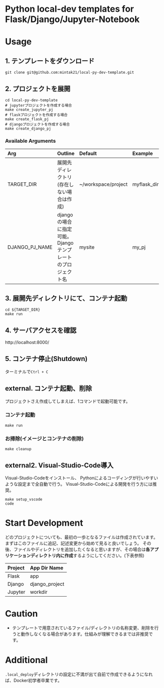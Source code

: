 # **Python local-dev templates for Flask/Django/Jupyter-Notebook**

# Usage
## 1. テンプレートをダウンロード

```bash:Terminal
git clone git@github.com:mintak21/local-py-dev-template.git
```

## 2. プロジェクトを展開

```bash:Terminal
cd local-py-dev-template
# jupyterプロジェクトを作成する場合
make create_jupyter_pj
# flaskプロジェクトを作成する場合
make create_flask_pj
# djangoプロジェクトを作成する場合
make create_django_pj
```

### Available Arguments

|Arg|Outline|Default|Example|
|:----|:------|:------|:--------|
|TARGET_DIR|展開先ディレクトリ(存在しない場合は作成)|~/workspace/project|myflask_dir
|DJANGO_PJ_NAME|djangoの場合に指定可能。Djangoテンプレートのプロジェクト名|mysite|my_pj

## 3. 展開先ディレクトリにて、コンテナ起動

```bash:Terminal
cd ${TARGET_DIR}
make run
```

## 4. サーバアクセスを確認

http://localhost:8000/

## 5. コンテナ停止(Shutdown)

ターミナルで`Ctrl + C`

## external. コンテナ起動、削除
プロジェクトさえ作成してしまえば、1コマンドで起動可能です。
### コンテナ起動

```bash:Terminal
make run
```

### お掃除(イメージとコンテナの削除)

```bash:Terminal
make cleanup
```

## external2. Visual-Studio-Code導入
Visual-Studio-Codeをインストール、
Pythonによるコーディングが行いやすいような設定まで全自動で行う。
Visual-Studio-Codeによる開発を行う方には推奨。

```bash:Terminal
make setup_vscode
code
```

# Start Development
どのプロジェクトについても、最初の一歩となるファイルは作成されています。まずはこのファイルに追記、記述変更から始めて見ると良いでしょう。
その後、ファイルやディレクトリを追加したくなると思いますが、その場合は**各アプリケーションディレクトリ内に作成**するようにしてください。(下表参照)

|Project|App Dir Name|
|:-------|:--------
|Flask|app
|Django|django_project
|Jupyter|workdir

# Caution

- テンプレートで用意されているファイル/ディレクトリの名称変更、削除を行うと動作しなくなる場合があります。仕組みが理解できるまでは非推奨です。

# Additional
`.local_deploy`ディレクトリの設定に不満が出て自前で作成できるようになれば、Docker初学者卒業です。
